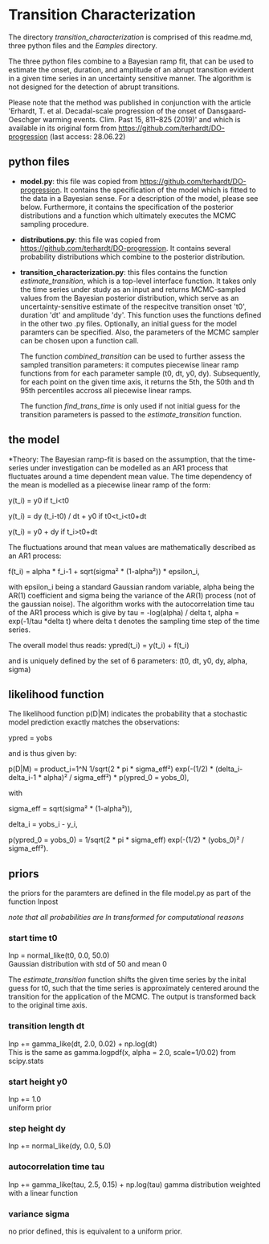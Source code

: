 # Transition Characterization

The directory *transition_characterization* is comprised of this
readme.md, three python files and the *Eamples* directory.

The three python files combine to a Bayesian ramp fit, that can
be used to estimate the onset, duration, and amplitude of an
abrupt transition evident in a given time series in an
uncertainty sensitive manner. The algorithm is not designed for
the detection of abrupt transitions.

Please note that the method was published in conjunction with the
article 'Erhardt, T. et al. Decadal-scale progression of the
onset of Dansgaard-Oeschger warming events. Clim. Past 15,
811–825 (2019)' and which is available in its original form from
https://github.com/terhardt/DO-progression (last access:
28.06.22)

## python files

* **model.py**: this file was copied from
    https://github.com/terhardt/DO-progression. It contains the
    specification of the model which is fitted to the data in a
    Bayesian sense. For a description of the model, please see
    below. Furthermore, it contains the specification of the
    posterior distributions and a function which ultimately
    executes the MCMC sampling procedure.

* **distributions.py**: this file was copied from
    https://github.com/terhardt/DO-progression. It contains
    several probability distributions which combine to the
    posterior distribution.

* **transition_characterization.py**: this files contains the
    function *estimate_transition*, which is a top-level
    interface function. It takes only the time series under study
    as an input and returns MCMC-sampled values from the Bayesian
    posterior distribution, which serve as an
    uncertainty-sensitive estimate of the respecitve transition
    onset 't0', duration 'dt' and amplitude 'dy'. This function
    uses the functions defined in the other two .py files.
    Optionally, an initial guess for the model paramters can be
    specified. Also, the parameters of the MCMC sampler can be
    chosen upon a function call. 

    The function *combined_transition* can be used to further
    assess the sampled transition parameters: it computes
    piecewise linear ramp functions from for each parameter
    sample (t0, dt, y0, dy). Subsequently, for each point on the
    given time axis, it returns the 5th, the 50th and th 95th
    percentiles accross all piecewise linear ramps.

    The function *find_trans_time* is only used if not initial
    guess for the transition parameters is passed to the
    *estimate_transition* function. 

## the model 

*Theory: The Bayesian ramp-fit is based on the assumption, that
the time-series under investigation can be modelled as an AR1
process that fluctuates around a time dependent mean value. The
time dependency of the mean is modelled as a piecewise linear
ramp of the form:

y(t_i) =  y0 if t_i<t0

y(t_i) =  dy (t_i-t0) / dt + y0 if t0<t_i<t0+dt

y(t_i) =  y0 + dy if t_i>t0+dt

The fluctuations around that mean values are mathematically 
described as an AR1 process: 

f(t_i) = alpha * f_i-1 + sqrt(sigma² * (1-alpha²)) * epsilon_i, 

with epsilon_i being a standard Gaussian random variable, alpha
being the AR(1) coefficient and sigma being the variance of the
AR(1) process (not of the gaussian noise). The algorithm works
with the autocorrelation time tau of the AR1 process which is
give by tau = -log(alpha) / delta t, alpha = exp(-1/tau *delta t)
where delta t denotes the sampling time step of the time series.

The overall model thus reads: 
ypred(t_i) = y(t_i) + f(t_i)

and is uniquely defined by the set of 6 parameters: 
(t0, dt, y0, dy, alpha, sigma)

## likelihood function
The likelihood function p(D|M) indicates the probability that a
stochastic model prediction exactly matches the observations:

ypred = yobs

and is thus given by: 

p(D|M) = product_i=1^N 1/sqrt(2 * pi * sigma_eff²) 
     exp(-(1/2) * (delta_i-delta_i-1 * alpha)² / sigma_eff²)
      * p(ypred_0 = yobs_0), 

with

sigma_eff = sqrt(sigma² * (1-alpha²)),

delta_i = yobs_i - y_i,

p(ypred_0 = yobs_0) = 1/sqrt(2 * pi * sigma_eff) 
                               exp(-(1/2) * (yobs_0)² / sigma_eff²).


## priors
the priors for the paramters are defined in the file model.py as
part of the function lnpost

*note that all probabilities are ln transformed for computational
reasons*


### start time t0
lnp = normal_like(t0, 0.0, 50.0)                
Gaussian distribution with std of 50 and mean 0

The *estimate_transition* function shifts the given time series
by the inital guess for t0, such that the time series is
approximately centered around the transition for the application
of the MCMC. The output is transformed back to the original time
axis. 

### transition length dt
lnp += gamma_like(dt, 2.0, 0.02) + np.log(dt)   
This is the same as gamma.logpdf(x, alpha = 2.0, scale=1/0.02) 
from scipy.stats

### start height y0 
lnp += 1.0        
uniform prior 

### step height dy                              
lnp += normal_like(dy, 0.0, 5.0)

### autocorrelation time tau
lnp += gamma_like(tau, 2.5, 0.15) + np.log(tau) 
gamma distribution weighted with a linear function 

### variance sigma
no prior defined, this is equivalent to a uniform prior. 

